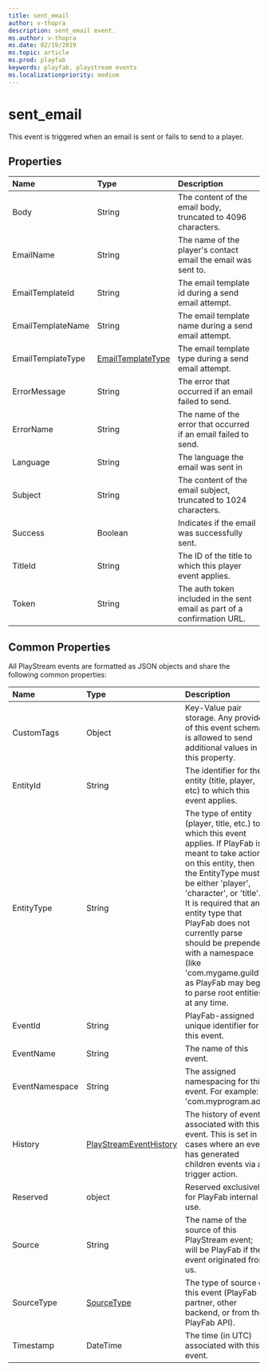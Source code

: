```yaml
---
title: sent_email
author: v-thopra
description: sent_email event.
ms.author: v-thopra
ms.date: 02/19/2019
ms.topic: article
ms.prod: playfab
keywords: playfab, playstream events
ms.localizationpriority: medium
---
```


# sent_email

This event is triggered when an email is sent or fails to send to a player.

## Properties

|Name|Type|Description|
| :--------------------|:-------------------|:----------------------|
|Body|String|The content of the email body, truncated to 4096 characters.|
|EmailName|String|The name of the player's contact email the email was sent to.|
|EmailTemplateId|String|The email template id during a send email attempt.|
|EmailTemplateName|String|The email template name during a send email attempt.|
|EmailTemplateType|[EmailTemplateType](data-types/emailtemplatetype.md)|The email template type during a send email attempt.|
|ErrorMessage|String|The error that occurred if an email failed to send.|
|ErrorName|String|The name of the error that occurred if an email failed to send.|
|Language|String|The language the email was sent in|
|Subject|String|The content of the email subject, truncated to 1024 characters.|
|Success|Boolean|Indicates if the email was successfully sent.|
|TitleId|String|The ID of the title to which this player event applies.|
|Token|String|The auth token included in the sent email as part of a confirmation URL.|

## Common Properties

All PlayStream events are formatted as JSON objects and share the following common properties:

|Name|Type|Description|
| :--------------------|:-------------------|:----------------------|
|CustomTags|Object|Key-Value pair storage. Any provider of this event schema is allowed to send additional values in this property.|
|EntityId|String|The identifier for the entity (title, player, etc) to which this event applies.|
|EntityType|String|The type of entity (player, title, etc.) to which this event applies. If PlayFab is meant to take action on this entity, then the EntityType must be either 'player', 'character', or 'title'. It is required that any entity type that PlayFab does not currently parse should be prepended with a namespace (like 'com.mygame.guild') as PlayFab may begin to parse root entities at any time.|
|EventId|String|PlayFab-assigned unique identifier for this event.|
|EventName|String|The name of this event.|
|EventNamespace|String|The assigned namespacing for this event. For example: 'com.myprogram.ads'|
|History|[PlayStreamEventHistory](data-types/playstreameventhistory.md)|The history of events associated with this event. This is set in cases where an event has generated children events via a trigger action.|
|Reserved|object|Reserved exclusively for PlayFab internal use.|
|Source|String|The name of the source of this PlayStream event; will be PlayFab if the event originated from us.|
|SourceType|[SourceType](data-types/sourcetype.md)|The type of source of this event (PlayFab partner, other backend, or from the PlayFab API).|
|Timestamp|DateTime|The time (in UTC) associated with this event.|